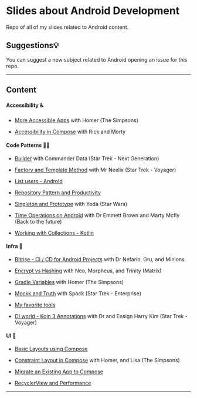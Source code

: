 # Slides about Android Development

Repo of all of my slides related to Android content.


## Suggestions💡

You can suggest a new subject related to Android opening an issue for this repo.

---

## Content

#### Accessibility ♿️

- [More Accessible Apps](./accessibility/more_accessibile_apps_android.pdf) with Homer (The Simpsons)

- [Accessibility in Compose](./accessibility/accessibility_in_compose.pdf) with Rick and Morty

#### Code Patterns 🧑‍💻

- [Builder](./code_patterns/builder_pattern.pdf) with Commander Data (Star Trek - Next Generation)

- [Factory and Template Method](./code_patterns/factory_and_template_method%20_patterns.pdf) with Mr Neelix (Star Trek - Voyager)

- [List users - Android](./code_patterns/list_users_android%20.pdf)

- [Repository Pattern and Productivity](./code_patterns/repository_pattern_and_productivity.pdf)

- [Singleton and Prototype](./code_patterns/singleton_and_prototype_patterns.pdf) with Yoda (Star Wars)

- [Time Operations on Android](./code_patterns/time_operations_on_android.pdf) with Dr Emmett Brown and Marty Mcfly (Back to the future)

- [Working with Collections - Kotlin](./code_patterns/working_with_collections_kotlin.pdf)

#### Infra 📐

- [Bitrise - CI / CD for Android Projects](./infra/bitrise_cicd_for_android_projects.pdf) with Dr Nefario, Gru, and Minions

- [Encrypt vs Hashing](./infra/encrypt_vs_hashing.pdf) with Neo, Morpheus, and Trinity (Matrix)

- [Gradle Variables](./infra/gradle_variables.pdf) with Homer (The Simpsons)

- [Mockk and Truth](./infra/mockk_and_truth.pdf) with Spock (Star Trek - Enterprise)

- [My favorite tools](./infra/my_favorite_tools_moro.pdf)

- [DI world - Koin 3 Annotations](./infra/di_world_koin3_annotations.pdf) with Dr and Ensign Harry Kim (Star Trek - Voyager)

#### UI 🎨

- [Basic Layouts using Compose](./ui/basic_layouts_using_compose.pdf)

- [Constraint Layout in Compose](./ui/constraint_layout_in_compose.pdf) with Homer, and Lisa (The Simpsons)

- [Migrate an Existing App to Compose](./ui/migrate_an_existing_app_to_compose.pdf)

- [RecyclerView and Performance](./ui/recycler_view_and_performance.pdf)

---
